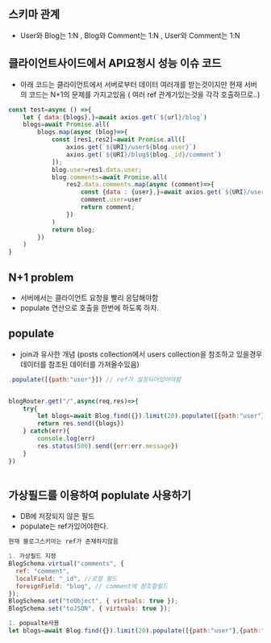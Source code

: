## 스키마 관계

- User와 Blog는 1:N , Blog와 Comment는 1:N , User와 Comment는 1:N

## 클라이언트사이드에서 API요청시 성능 이슈 코드

- 아래 코드는 클라이언트에서 서버로부터 데이터 여러개를 받는것이지만 현재 서버의 코드는 N+1의 문제를 가지고있음 ( 여러 ref 관계가있는것을 각각 호출하므로..)

```js
const test=async () =>{
    let { data:{blogs},}=await axios.get(`${url}/blog`)
    blogs=await Promise.all(
        blogs.map(async (blog)=>{
            const [res1,res2]=await Promise.all([
                axios.get(`${URI}/user${blog.user}`)
                axios.get(`${URI}/blog${blog._id}/comment`)
            ]);
            blog.user=res1.data.user;
            blog.comments=await Promise.all(
                res2.data.comments.map(async (comment)=>{
                    const {data : {user},}=await axios.get(`${URI}/user/${comment.user}`);
                    comment.user=user
                    return comment;
                })
            )
            return blog;
        })
    )
}


```

## N+1 problem

- 서버에서는 클라이언트 요청을 빨리 응답해야함
- populate 연산으로 호출을 한번에 하도록 하자.

## populate

- join과 유사한 개념 (posts collection에서 users collection을 참조하고 있을경우 데이터를 참조된 데이터를 가져올수있음)

```js
.populate([{path:"user"}]) // ref가 설정되어있어야함


blogRouter.get("/",async(req,res)=>{
    try{
        let blogs=await Blog.find({}).limit(20).populate([{path:"user"}])
        return res.send({blogs})
    } catch(err){
        console.log(err)
        res.status(500).send({err:err.message})
    }
})



```

## 가상필드를 이용하여 poplulate 사용하기

- DB에 저장되지 않은 필드
- populate는 ref가있어야한다.

```js
현재 블로그스키마는 ref가 존재하지않음

1. 가상필드 지정
BlogSchema.virtual("comments", {
  ref: "comment",
  localField: "_id", //로컬 필드
  foreignField: "blog", // comment에 참조할필드
});
BlogSchema.set("toObject", { virtuals: true });
BlogSchema.set("toJSON", { virtuals: true });

1. popualte사용
let blogs=await Blog.find({}).limit(20).populate([{path:"user"},{path:"comments"}])


```

```

```
